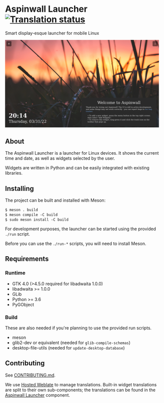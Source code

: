 # Aspinwall Launcher <a href="https://hosted.weblate.org/engage/aspinwall-ui/"><img src="https://hosted.weblate.org/widgets/aspinwall-ui/-/aspinwall-launncher/svg-badge.svg" alt="Translation status" /></a>

Smart display-esque launcher for mobile Linux

![Launcher screenshot](docs/launcher-screenshot.png)

## About

The Aspinwall Launcher is a launcher for Linux devices. It shows the current time and date, as well as widgets selected by the user.

Widgets are written in Python and can be easily integrated with existing libraries.

## Installing

The project can be built and installed with Meson:

```shell
$ meson . build
$ meson compile -C build
$ sudo meson install -C build
```

For development purposes, the launcher can be started using the provided `./run` script.

Before you can use the `./run-*` scripts, you will need to install Meson.

## Requirements

### Runtime

- GTK 4.0 (>4.5.0 required for libadwaita 1.0.0)
- libadwaita >= 1.0.0
- GLib
- Python >= 3.6
- PyGObject

### Build

These are also needed if you're planning to use the provided run scripts.

- meson
- glib2-dev or equivalent (needed for `glib-compile-schemas`)
- desktop-file-utils (needed for `update-desktop-database`)

## Contributing

See [CONTRIBUTING.md](CONTRIBUTING.md).

We use [Hosted Weblate](https://hosted.weblate.org/projects/aspinwall-ui/) to manage translations. Built-in widget translations are split to their own sub-components; the translations can be found in the [Aspinwall Launcher](https://hosted.weblate.org/projects/aspinwall-ui/aspinwall-launcher/) component.

